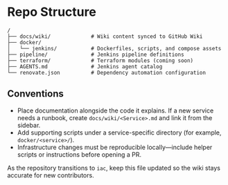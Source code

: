 # Repo Structure

```
/
├── docs/wiki/             # Wiki content synced to GitHub Wiki
├── docker/
│   └── jenkins/           # Dockerfiles, scripts, and compose assets
├── pipeline/              # Jenkins pipeline definitions
├── terraform/             # Terraform modules (coming soon)
├── AGENTS.md              # Jenkins agent catalog
└── renovate.json          # Dependency automation configuration
```

## Conventions

- Place documentation alongside the code it explains. If a new service needs a
  runbook, create `docs/wiki/<Service>.md` and link it from the sidebar.
- Add supporting scripts under a service-specific directory (for example,
  `docker/<service>/`).
- Infrastructure changes must be reproducible locally—include helper scripts
  or instructions before opening a PR.

As the repository transitions to `iac`, keep this file updated so the wiki stays
accurate for new contributors.
